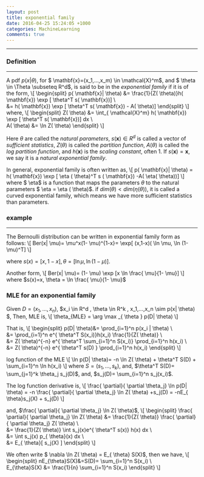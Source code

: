 ```yaml
---
layout: post
title: exponential family 
date: 2016-04-25 15:24:05 +1000 
categories: MachineLearning
comments: true
---
```


----------

### Definition ###
------------------

A pdf $p(x| \theta)$, for $ \mathbf{x}=(x_1,...,x_m) \in \mathcal{X}^m$, and $ \theta \in \Theta  \subseteq R^d$, is said to be in the *exponential family* if it is of the form,
\\[
\begin{split}
p( \mathbf{x}| \theta) &= \frac{1}{Z( \theta)}h( \mathbf{x}) \exp [ \theta^T s( \mathbf{x})] \\\
&= h( \mathbf{x}) \exp [ \theta^T s( \mathbf{x}) - A( \theta)]
\end{split}
\\]
where,
\\[
\begin{split}
Z( \theta) &= \int_{ \mathcal{X}^m} h( \mathbf{x}) \exp [ \theta^T s( \mathbf{x})] dx \\\
A( \theta) &= \ln Z( \theta)
\end{split}
\\]

Here $\theta$ are called the *natural parameters*, $s( \mathbf{x}) \in R^d$ is called a vector of *sufficient statistics*, $Z( \theta)$ is called the *partition function*, $A( \theta)$ is called the *log partition function*, and $h( \mathbf{x})$ is the *scaling constant*, often 1. If $s( \mathbf{x})= \mathbf{x}$, we say it is a *natural exponential family*.

In general, exponential family is often written as,
\\[
p( \mathbf{x}| \theta) = h( \mathbf{x}) \exp [ \eta ( \theta)^T s ( \mathbf{x}) -A( \eta( \theta))]
\\]
where $ \eta$ is a function that maps the parameters $\theta$ to the natural parameters $ \eta = \eta ( \theta)$. if $dim( \theta) < dim( \eta ( \theta))$, it is called a curved exponential family, which means we have more sufficient statistics than parameters.

### example ###
---------------

The Bernoulli distribution can be written in exponential family form as follows:
\\[
Ber(x| \mu)= \mu^x(1- \mu)^{1-x}= \exp[ (x,1-x)( \ln \mu, \ln (1- \mu)^T]
\\]

where $s(x)=[x,1-x], \theta = [ \ln \mu, \ln (1- \mu)]$.

Another form,
\\[
Ber(x| \mu)= (1- \mu) \exp [x \ln \frac{ \mu}{1- \mu}]
\\]
where $s(x)=x, \theta = \ln \frac{ \mu}{1- \mu}$ 

### MLE for an exponential family ###
Given $D = (x_1,...,x_n)$, $x_i \in R^d , \theta \in R^k , x_1,...,x_n \sim p(x|  \theta) $, Then, MLE is,
\\[
\theta_{MLE} = \arg \max _{ \theta } p(D| \theta) 
\\]

That is,
\\[
\begin{split}
p(D| \theta)&= \prod_{i=1}^n p(x_i | \theta) \\\
&= \prod_{i=1}^n e^{ \theta^T S(x_i)}h(x_i) \frac{1}{Z( \theta)} \\\
&= Z( \theta)^{-n} e^{ \theta^T \sum_{i=1}^n S(x_i)} \prod_{i=1}^n h(x_i) \\\
&= Z( \theta)^{-n} e^{ \theta^T s(D) } \prod_{i=1}^n h(x_i)
\end{split}
\\]

log function of the MLE
\\[
\ln p(D| \theta)= -n \ln Z( \theta) + \theta^T S(D) + \sum_{i=1}^n \ln h(x_i)
\\]
where $S=(s_1,...,s_k)$, and,  $\theta^T S(D)= \sum_{j=1}^k \theta_j s_j(D)$, and,  $s_j(D)= \sum_{i=1}^n s_j(x_i)$.


The log function derivative is,
\\[
\frac{ \partial}{ \partial \theta_j} \ln p(D| \theta) = -n \frac{ \partial}{ \partial \theta_j} \ln Z( \theta) +s_j(D) = -nE_{ \theta}s_j(X) + s_j(D)
\\]  

and, $\frac{ \partial}{ \partial \theta_j} \ln Z( \theta)$,
\\[
\begin{split}
\frac{ \partial}{ \partial \theta_j} \ln Z( \theta) &= \frac{1}{Z( \theta)} \frac{ \partial}{ \partial \theta_j} Z( \theta) \\\
&= \frac{1}{Z( \theta)} \int s_j(x)e^{ \theta^T s(x)} h(x) dx \\\
&= \int s_j(x) p_{ \theta}(x) dx \\\
&= E_{ \theta}[ s_j(X) ]
\end{split}
\\]

We often write $ \nabla \ln Z( \theta) = E_{ \theta} S(X)$, then we have,
\\[
\begin{split}
nE_{\theta}S(X)&=S(D)= \sum_{i=1}^n S(x_i) \\\
E_{\theta}S(X) &= \frac{1}{n} \sum_{i=1}^n S(x_i)
\end{split}
\\]
